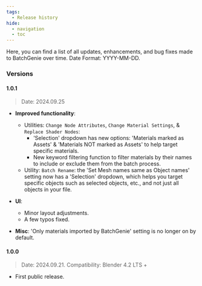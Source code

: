 ```yaml
---
tags:
  - Release history
hide:
  - navigation
  - toc
---
```

Here, you can find a list of all updates, enhancements, and bug fixes made to BatchGenie over time. Date Format: YYYY-MM-DD.

### Versions

#### 1.0.1

  > Date: 2024.09.25

- **Improved functionality**:
    - Utilities: `Change Node Attributes`, `Change Material Settings`, & `Replace Shader Nodes`:
        - 'Selection' dropdown has new options: 'Materials marked as Assets' & 'Materials NOT marked as Assets' to help target specific materials.
        - New keyword filtering function to filter materials by their names to include or exclude them from the batch process.
    - Utility: `Batch Rename`: the 'Set Mesh names same as Object names' setting now has a 'Selection' dropdown, which helps you target specific objects such as selected objects, etc., and not just all objects in your file.

- **UI**:
    - Minor layout adjustments.
    - A few typos fixed.

- **Misc**: 'Only materials imported by BatchGenie' setting is no longer on by default.

#### 1.0.0

  > Date: 2024.09.21. Compatibility: Blender 4.2 LTS +

  - First public release.
